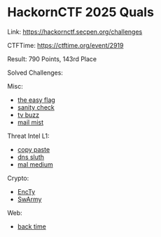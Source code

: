 # HackornCTF 2025 Quals

Link: <https://hackornctf.secpen.org/challenges>

CTFTime: <https://ctftime.org/event/2919>

Result: 790 Points, 143rd Place

Solved Challenges:

Misc:

- [the easy flag](./the-easy-flag.md)
- [sanity check](./sanity-check.md)
- [tv buzz](./tv-buzz.md)
- [mail mist](./mail-mist.md)

Threat Intel L1:

- [copy paste](./copy-paste.md)
- [dns sluth](./dns-sluth.md)
- [mal medium](./mal-medium.md)

Crypto:

- [EncTy](./encty.md)
- [SwArmy](./swarmy.md)

Web:

- [back time](./back-time.md)